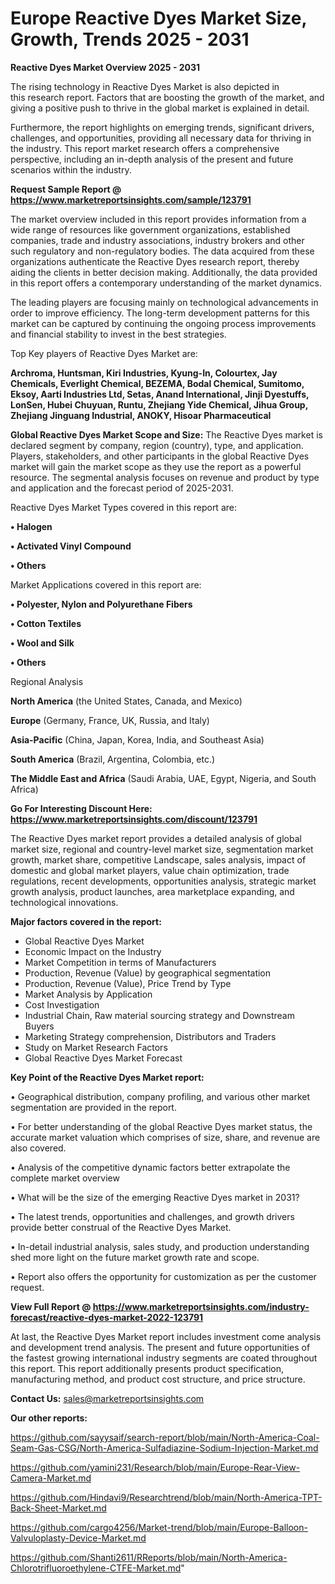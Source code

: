 # Europe Reactive Dyes Market Size, Growth, Trends 2025 - 2031

<Strong> Reactive Dyes Market Overview 2025 - 2031</strong>

The rising technology in Reactive Dyes Market is also depicted in this research report. Factors that are boosting the growth of the market, and giving a positive push to thrive in the global market is explained in detail.

Furthermore, the report highlights on emerging trends, significant drivers, challenges, and opportunities, providing all necessary data for thriving in the industry. This report market research offers a comprehensive perspective, including an in-depth analysis of the present and future scenarios within the industry.

<strong>Request Sample Report @ <a href=https://www.marketreportsinsights.com/sample/123791>https://www.marketreportsinsights.com/sample/123791</a></strong>

The market overview included in this report provides information from a wide range of resources like government organizations, established companies, trade and industry associations, industry brokers and other such regulatory and non-regulatory bodies. The data acquired from these organizations authenticate the Reactive Dyes research report, thereby aiding the clients in better decision making. Additionally, the data provided in this report offers a contemporary understanding of the market dynamics.

The leading players are focusing mainly on technological advancements in order to improve efficiency. The long-term development patterns for this market can be captured by continuing the ongoing process improvements and financial stability to invest in the best strategies.

Top Key players of Reactive Dyes Market are:

<strong>Archroma, Huntsman, Kiri Industries, Kyung-In, Colourtex, Jay Chemicals, Everlight Chemical, BEZEMA, Bodal Chemical, Sumitomo, Eksoy, Aarti Industries Ltd, Setas, Anand International, Jinji Dyestuffs, LonSen, Hubei Chuyuan, Runtu, Zhejiang Yide Chemical, Jihua Group, Zhejiang Jinguang Industrial, ANOKY, Hisoar Pharmaceutical</strong>

<strong><b>Global Reactive Dyes Market Scope and Size:</b></strong>
The Reactive Dyes market is declared segment by company, region (country), type, and application. Players, stakeholders, and other participants in the global Reactive Dyes market will gain the market scope as they use the report as a powerful resource. The segmental analysis focuses on revenue and product by type and application and the forecast period of 2025-2031.

Reactive Dyes Market Types covered in this report are:

<strong>• Halogen

• Activated Vinyl Compound

• Others</strong>

Market Applications covered in this report are:

<strong>• Polyester, Nylon and Polyurethane Fibers

• Cotton Textiles

• Wool and Silk

• Others</strong> 

Regional Analysis

<strong>North America</strong> (the United States, Canada, and Mexico)

<strong>Europe</strong> (Germany, France, UK, Russia, and Italy)

<strong>Asia-Pacific</strong> (China, Japan, Korea, India, and Southeast Asia)

<strong>South America</strong> (Brazil, Argentina, Colombia, etc.)

<strong>The Middle East and Africa</strong> (Saudi Arabia, UAE, Egypt, Nigeria, and South Africa)

<strong>Go For Interesting Discount Here: <a href=https://www.marketreportsinsights.com/discount/123791>https://www.marketreportsinsights.com/discount/123791</a></strong>

The Reactive Dyes market report provides a detailed analysis of global market size, regional and country-level market size, segmentation market growth, market share, competitive Landscape, sales analysis, impact of domestic and global market players, value chain optimization, trade regulations, recent developments, opportunities analysis, strategic market growth analysis, product launches, area marketplace expanding, and technological innovations.

<strong><b>Major factors covered in the report:</b></strong>
<ul>
  <li>Global Reactive Dyes Market </li>
  <li>Economic Impact on the Industry</li>
  <li>Market Competition in terms of Manufacturers</li>
  <li>Production, Revenue (Value) by geographical segmentation</li>
  <li>Production, Revenue (Value), Price Trend by Type</li>
  <li>Market Analysis by Application</li>
  <li>Cost Investigation</li>
  <li>Industrial Chain, Raw material sourcing strategy and Downstream Buyers</li>
  <li>Marketing Strategy comprehension, Distributors and Traders</li>
  <li>Study on Market Research Factors</li>
  <li>Global Reactive Dyes Market Forecast</li>
</ul>

<strong><b>Key Point of the Reactive Dyes Market report:</b></strong>

• Geographical distribution, company profiling, and various other market segmentation are provided in the report.

• For better understanding of the global Reactive Dyes market status, the accurate market valuation which comprises of size, share, and revenue are also covered.

• Analysis of the competitive dynamic factors better extrapolate the complete market overview

• What will be the size of the emerging Reactive Dyes market in 2031?

• The latest trends, opportunities and challenges, and growth drivers provide better construal of the Reactive Dyes Market.

• In-detail industrial analysis, sales study, and production understanding shed more light on the future market growth rate and scope.

• Report also offers the opportunity for customization as per the customer request.

<strong><b>View Full Report @ <a href=https://www.marketreportsinsights.com/industry-forecast/reactive-dyes-market-2022-123791>https://www.marketreportsinsights.com/industry-forecast/reactive-dyes-market-2022-123791</a></b></strong>


At last, the Reactive Dyes Market report includes investment come analysis and development trend analysis. The present and future opportunities of the fastest growing international industry segments are coated throughout this report. This report additionally presents product specification, manufacturing method, and product cost structure, and price structure.

<strong>Contact Us:</strong>
sales@marketreportsinsights.com

<strong>Our other reports:</strong>

<a href=https://github.com/sayysaif/search-report/blob/main/North-America-Coal-Seam-Gas-CSG/North-America-Sulfadiazine-Sodium-Injection-Market.md>https://github.com/sayysaif/search-report/blob/main/North-America-Coal-Seam-Gas-CSG/North-America-Sulfadiazine-Sodium-Injection-Market.md</a>

<a href=https://github.com/yamini231/Research/blob/main/Europe-Rear-View-Camera-Market.md>https://github.com/yamini231/Research/blob/main/Europe-Rear-View-Camera-Market.md</a>

<a href=https://github.com/Hindavi9/Researchtrend/blob/main/North-America-TPT-Back-Sheet-Market.md>https://github.com/Hindavi9/Researchtrend/blob/main/North-America-TPT-Back-Sheet-Market.md</a>

<a href=https://github.com/cargo4256/Market-trend/blob/main/Europe-Balloon-Valvuloplasty-Device-Market.md>https://github.com/cargo4256/Market-trend/blob/main/Europe-Balloon-Valvuloplasty-Device-Market.md</a>

<a href=https://github.com/Shanti2611/RReports/blob/main/North-America-Chlorotrifluoroethylene-CTFE-Market.md>https://github.com/Shanti2611/RReports/blob/main/North-America-Chlorotrifluoroethylene-CTFE-Market.md</a>"
